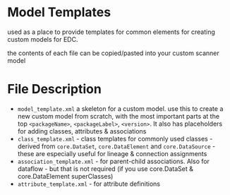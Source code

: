 # Model Templates

used as a place to provide templates for common elements for creating custom models for EDC.

the contents of each file can be copied/pasted into your custom scanner model

# File Description

* `model_template.xml` a skeleton for a custom model.  use this to create a new custom model from scratch, with the most important parts at the top `<packageName>`, `<packageLabel>`, `<version>`.   It also has placeholders for adding classes, attributes & associations
* `class_template.xml` - class templates for commonly used classes - derived from `core.DataSet`, `core.DataElement` and `core.DataSource`  - these are especially useful for lineage & connection assignments
* `association_template.xml` - for parent-child associations.  Also for dataflow - but that is not required (if you use core.DataSet & core.DataElement superClasses)
* `attribute_template.xml` - for attribute definitions

